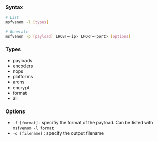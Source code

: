 ### Syntax
```bash
# List
msfvenom -l [types]

# Generate
msfvenon -p [payload] LHOST=<ip> LPORT=<port> [options]
```
### Types
- payloads
- encoders
- nops
- platforms
- archs
- encrypt
- format
- all
### Options
- `-f [format]` : specifiy the format of the payload. Can be listed with `msfvenom -l format`
- `-o [filename]` : specify the output filename
